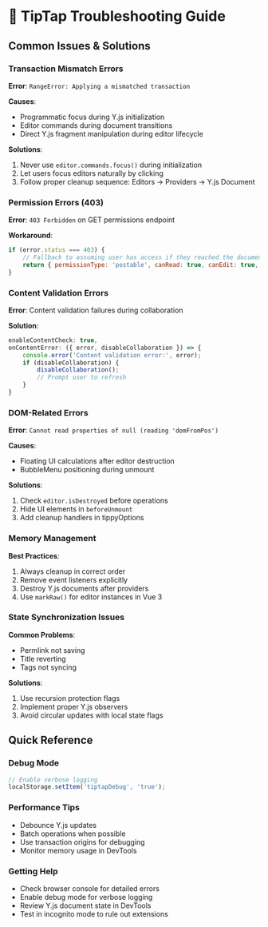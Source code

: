 # 🚨 TipTap Troubleshooting Guide

## Common Issues & Solutions

### Transaction Mismatch Errors

**Error**: `RangeError: Applying a mismatched transaction`

**Causes**:
- Programmatic focus during Y.js initialization
- Editor commands during document transitions
- Direct Y.js fragment manipulation during editor lifecycle

**Solutions**:
1. Never use `editor.commands.focus()` during initialization
2. Let users focus editors naturally by clicking
3. Follow proper cleanup sequence: Editors → Providers → Y.js Document

### Permission Errors (403)

**Error**: `403 Forbidden` on GET permissions endpoint

**Workaround**:
```javascript
if (error.status === 403) {
    // Fallback to assuming user has access if they reached the document
    return { permissionType: 'postable', canRead: true, canEdit: true, canPostToHive: true };
}
```

### Content Validation Errors

**Error**: Content validation failures during collaboration

**Solution**:
```javascript
enableContentCheck: true,
onContentError: ({ error, disableCollaboration }) => {
    console.error('Content validation error:', error);
    if (disableCollaboration) {
        disableCollaboration();
        // Prompt user to refresh
    }
}
```

### DOM-Related Errors

**Error**: `Cannot read properties of null (reading 'domFromPos')`

**Causes**:
- Floating UI calculations after editor destruction
- BubbleMenu positioning during unmount

**Solutions**:
1. Check `editor.isDestroyed` before operations
2. Hide UI elements in `beforeUnmount`
3. Add cleanup handlers in tippyOptions

### Memory Management

**Best Practices**:
1. Always cleanup in correct order
2. Remove event listeners explicitly
3. Destroy Y.js documents after providers
4. Use `markRaw()` for editor instances in Vue 3

### State Synchronization Issues

**Common Problems**:
- Permlink not saving
- Title reverting
- Tags not syncing

**Solutions**:
1. Use recursion protection flags
2. Implement proper Y.js observers
3. Avoid circular updates with local state flags

## Quick Reference

### Debug Mode
```javascript
// Enable verbose logging
localStorage.setItem('tiptapDebug', 'true');
```

### Performance Tips
- Debounce Y.js updates
- Batch operations when possible
- Use transaction origins for debugging
- Monitor memory usage in DevTools

### Getting Help
- Check browser console for detailed errors
- Enable debug mode for verbose logging
- Review Y.js document state in DevTools
- Test in incognito mode to rule out extensions
